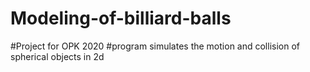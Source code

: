 # Modeling-of-billiard-balls
#Project for OPK 2020
#program simulates the motion and collision of spherical objects in 2d

